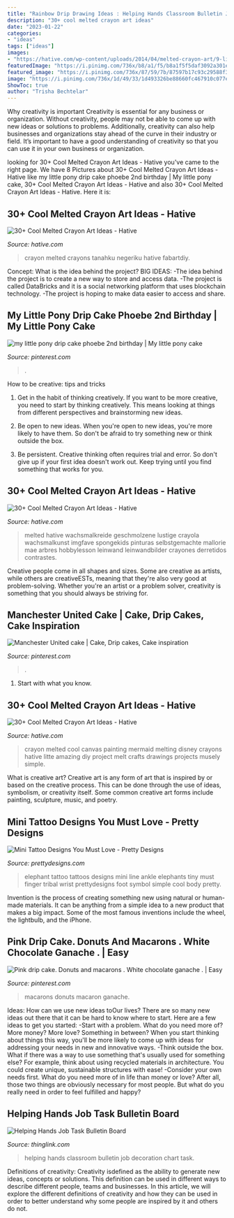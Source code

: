 ```yaml
---
title: "Rainbow Drip Drawing Ideas : Helping Hands Classroom Bulletin Job Decoration Chart Task"
description: "30+ cool melted crayon art ideas"
date: "2023-01-22"
categories:
- "ideas"
tags: ["ideas"]
images:
- "https://hative.com/wp-content/uploads/2014/04/melted-crayon-art/9-litte-mermaid.jpg"
featuredImage: "https://i.pinimg.com/736x/b8/a1/f5/b8a1f5f5daf3092a301e29c738fcd777.jpg"
featured_image: "https://i.pinimg.com/736x/87/59/7b/87597b17c93c29588f3b31aefdc4f71e.jpg"
image: "https://i.pinimg.com/736x/1d/49/33/1d493326be88660fc467910c077e91a6.jpg"
ShowToc: true
author: "Trisha Bechtelar"
---
```



Why creativity is important
Creativity is essential for any business or organization. Without creativity, people may not be able to come up with new ideas or solutions to problems. Additionally, creativity can also help businesses and organizations stay ahead of the curve in their industry or field. It’s important to have a good understanding of creativity so that you can use it in your own business or organization.

	

		
looking for 30+ Cool Melted Crayon Art Ideas - Hative you've came to the right page. We have 8 Pictures about 30+ Cool Melted Crayon Art Ideas - Hative like my little pony drip cake phoebe 2nd birthday | My little pony cake, 30+ Cool Melted Crayon Art Ideas - Hative and also 30+ Cool Melted Crayon Art Ideas - Hative. Here it is:
		
    
## 30+ Cool Melted Crayon Art Ideas - Hative

<img loading=lazy src="http://hative.com/wp-content/uploads/2014/04/melted-crayon-art/15-flowers.jpg" onerror="this.onerror=null;this.src='https://tse3.mm.bing.net/th?id=OIP.p_TA_XRZ23g6XZfcSJzzNwHaJ6&amp;pid=15.1';" alt="30+ Cool Melted Crayon Art Ideas - Hative">

_Source: hative.com_

>crayon melted crayons tanahku negeriku hative fabartdiy. 

	

Concept: What is the idea behind the project?
BIG IDEAS: 
-The idea behind the project is to create a new way to store and access data. 
-The project is called DataBricks and it is a social networking platform that uses blockchain technology. 
-The project is hoping to make data easier to access and share.

    
## My Little Pony Drip Cake Phoebe 2nd Birthday | My Little Pony Cake

<img loading=lazy src="https://i.pinimg.com/736x/87/59/7b/87597b17c93c29588f3b31aefdc4f71e.jpg" onerror="this.onerror=null;this.src='https://tse3.mm.bing.net/th?id=OIP.3aVlJj1C6zQscXGBjZso5QHaJ4&amp;pid=15.1';" alt="my little pony drip cake phoebe 2nd birthday | My little pony cake">

_Source: pinterest.com_

>. 

	

How to be creative: tips and tricks
1. Get in the habit of thinking creatively. If you want to be more creative, you need to start by thinking creatively. This means looking at things from different perspectives and brainstorming new ideas.
2. Be open to new ideas. When you're open to new ideas, you're more likely to have them. So don't be afraid to try something new or think outside the box.

3. Be persistent. Creative thinking often requires trial and error. So don't give up if your first idea doesn't work out. Keep trying until you find something that works for you.

    
## 30+ Cool Melted Crayon Art Ideas - Hative

<img loading=lazy src="http://hative.com/wp-content/uploads/2014/04/melted-crayon-art/8-rainbow-melted-crayon-art.jpg" onerror="this.onerror=null;this.src='https://tse1.mm.bing.net/th?id=OIP.n8j7BCmG9B0ZPdhKw0UoOAHaKx&amp;pid=15.1';" alt="30+ Cool Melted Crayon Art Ideas - Hative">

_Source: hative.com_

>melted hative wachsmalkreide geschmolzene lustige crayola wachsmalkunst imgfave spongekids pinturas selbstgemachte mallorie mae arbres hobbylesson leinwand leinwandbilder crayones derretidos contrastes. 

	

Creative people come in all shapes and sizes. Some are creative as artists, while others are creativeESTs, meaning that they're also very good at problem-solving. Whether you're an artist or a problem solver, creativity is something that you should always be striving for.

    
## Manchester United Cake | Cake, Drip Cakes, Cake Inspiration

<img loading=lazy src="https://i.pinimg.com/736x/1d/49/33/1d493326be88660fc467910c077e91a6.jpg" onerror="this.onerror=null;this.src='https://tse2.mm.bing.net/th?id=OIP.2Mj8fAyasqy4KWT9R_ENpQHaLH&amp;pid=15.1';" alt="Manchester United cake | Cake, Drip cakes, Cake inspiration">

_Source: pinterest.com_

>. 

	

1. Start with what you know.

    
## 30+ Cool Melted Crayon Art Ideas - Hative

<img loading=lazy src="https://hative.com/wp-content/uploads/2014/04/melted-crayon-art/9-litte-mermaid.jpg" onerror="this.onerror=null;this.src='https://tse2.mm.bing.net/th?id=OIP.1GLkSz3y7XvFCZBdqyUPrgHaHU&amp;pid=15.1';" alt="30+ Cool Melted Crayon Art Ideas - Hative">

_Source: hative.com_

>crayon melted cool canvas painting mermaid melting disney crayons hative litte amazing diy project melt crafts drawings projects musely simple. 

	

What is creative art?
Creative art is any form of art that is inspired by or based on the creative process. This can be done through the use of ideas, symbolism, or creativity itself. Some common creative art forms include painting, sculpture, music, and poetry.

    
## Mini Tattoo Designs You Must Love - Pretty Designs

<img loading=lazy src="https://www.prettydesigns.com/wp-content/uploads/2014/11/Small-Elephant-Tattoo.jpg" onerror="this.onerror=null;this.src='https://tse3.mm.bing.net/th?id=OIP.0Omv6UN7eWt9qK3uilwu6gHaJ2&amp;pid=15.1';" alt="Mini Tattoo Designs You Must Love - Pretty Designs">

_Source: prettydesigns.com_

>elephant tattoo tattoos designs mini line ankle elephants tiny must finger tribal wrist prettydesigns foot symbol simple cool body pretty. 

	

Invention is the process of creating something new using natural or human-made materials. It can be anything from a simple idea to a new product that makes a big impact. Some of the most famous inventions include the wheel, the lightbulb, and the iPhone.

    
## Pink Drip Cake. Donuts And Macarons . White Chocolate Ganache . | Easy

<img loading=lazy src="https://i.pinimg.com/736x/b8/a1/f5/b8a1f5f5daf3092a301e29c738fcd777.jpg" onerror="this.onerror=null;this.src='https://tse4.mm.bing.net/th?id=OIP.MuA7q0QWfq1CZA4vKsTxUwHaNK&amp;pid=15.1';" alt="Pink drip cake. Donuts and macarons . White chocolate ganache . | Easy">

_Source: pinterest.com_

>macarons donuts macaron ganache. 

	

Ideas: How can we use new ideas toOur lives?
There are so many new ideas out there that it can be hard to know where to start. Here are a few ideas to get you started: 
-Start with a problem. What do you need more of? More money? More love? Something in between? When you start thinking about things this way, you'll be more likely to come up with ideas for addressing your needs in new and innovative ways. 
-Think outside the box. What if there was a way to use something that's usually used for something else? For example, think about using recycled materials in architecture. You could create unique, sustainable structures with ease! 
-Consider your own needs first. What do you need more of in life than money or love? After all, those two things are obviously necessary for most people. But what do you really need in order to feel fulfilled and happy?

    
## Helping Hands Job Task Bulletin Board

<img loading=lazy src="http://cdn.thinglink.me/api/image/815653098449010690/1024/10/scaletowidth/0/0/1/1/false/true?wait=true" onerror="this.onerror=null;this.src='https://tse1.mm.bing.net/th?id=OIP.j63sj9Ld66m8PDK4YJv1CgHaET&amp;pid=15.1';" alt="Helping Hands Job Task Bulletin Board">

_Source: thinglink.com_

>helping hands classroom bulletin job decoration chart task. 

	

Definitions of creativity:
Creativity isdefined as the ability to generate new ideas, concepts or solutions. This definition can be used in different ways to describe different people, teams and businesses. In this article, we will explore the different definitions of creativity and how they can be used in order to better understand why some people are inspired by it and others do not.

